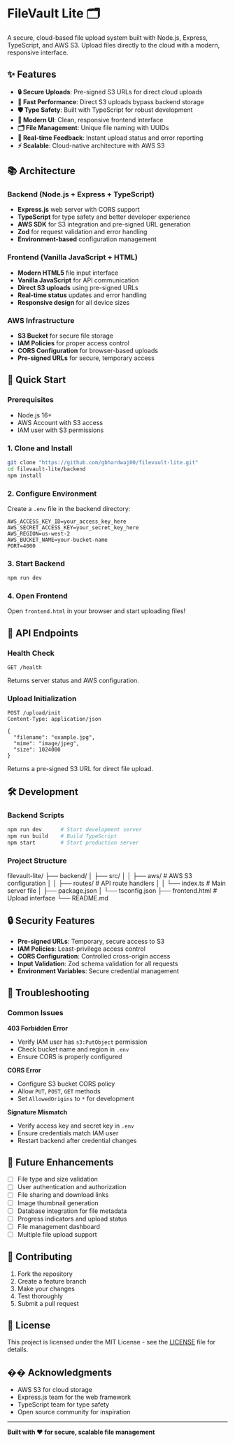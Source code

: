 # FileVault Lite 🗂️

A secure, cloud-based file upload system built with Node.js, Express, TypeScript, and AWS S3. Upload files directly to the cloud with a modern, responsive interface.

## ✨ Features

- **🔒 Secure Uploads**: Pre-signed S3 URLs for direct cloud uploads
- **🚀 Fast Performance**: Direct S3 uploads bypass backend storage
- **🛡️ Type Safety**: Built with TypeScript for robust development
- **🎨 Modern UI**: Clean, responsive frontend interface
- **🗂️ File Management**: Unique file naming with UUIDs
- **🔔 Real-time Feedback**: Instant upload status and error reporting
- **⚡ Scalable**: Cloud-native architecture with AWS S3

## 📚 Architecture

### Backend (Node.js + Express + TypeScript)
- **Express.js** web server with CORS support
- **TypeScript** for type safety and better developer experience
- **AWS SDK** for S3 integration and pre-signed URL generation
- **Zod** for request validation and error handling
- **Environment-based** configuration management

### Frontend (Vanilla JavaScript + HTML)
- **Modern HTML5** file input interface
- **Vanilla JavaScript** for API communication
- **Direct S3 uploads** using pre-signed URLs
- **Real-time status** updates and error handling
- **Responsive design** for all device sizes

### AWS Infrastructure
- **S3 Bucket** for secure file storage
- **IAM Policies** for proper access control
- **CORS Configuration** for browser-based uploads
- **Pre-signed URLs** for secure, temporary access

## 🚀 Quick Start

### Prerequisites
- Node.js 16+ 
- AWS Account with S3 access
- IAM user with S3 permissions

### 1. Clone and Install
```bash
git clone "https://github.com/gbhardwaj00/filevault-lite.git"
cd filevault-lite/backend
npm install
```

### 2. Configure Environment
Create a `.env` file in the backend directory:
```env
AWS_ACCESS_KEY_ID=your_access_key_here
AWS_SECRET_ACCESS_KEY=your_secret_key_here
AWS_REGION=us-west-2
AWS_BUCKET_NAME=your-bucket-name
PORT=4000
```

### 3. Start Backend
```bash
npm run dev
```

### 4. Open Frontend
Open `frontend.html` in your browser and start uploading files!

## 📝 API Endpoints

### Health Check
```http
GET /health
```
Returns server status and AWS configuration.

### Upload Initialization
```http
POST /upload/init
Content-Type: application/json

{
  "filename": "example.jpg",
  "mime": "image/jpeg",
  "size": 1024000
}
```
Returns a pre-signed S3 URL for direct file upload.

## 🛠️ Development

### Backend Scripts
```bash
npm run dev      # Start development server
npm run build    # Build TypeScript
npm start        # Start production server
```

### Project Structure
filevault-lite/
├── backend/
│ ├── src/
│ │ ├── aws/ # AWS S3 configuration
│ │ ├── routes/ # API route handlers
│ │ └── index.ts # Main server file
│ ├── package.json
│ └── tsconfig.json
├── frontend.html # Upload interface
└── README.md

## 🔒 Security Features

- **Pre-signed URLs**: Temporary, secure access to S3
- **IAM Policies**: Least-privilege access control
- **CORS Configuration**: Controlled cross-origin access
- **Input Validation**: Zod schema validation for all requests
- **Environment Variables**: Secure credential management

## 🚨 Troubleshooting

### Common Issues

**403 Forbidden Error**
- Verify IAM user has `s3:PutObject` permission
- Check bucket name and region in `.env`
- Ensure CORS is properly configured

**CORS Error**
- Configure S3 bucket CORS policy
- Allow `PUT`, `POST`, `GET` methods
- Set `AllowedOrigins` to `*` for development

**Signature Mismatch**
- Verify access key and secret key in `.env`
- Ensure credentials match IAM user
- Restart backend after credential changes

## 🎯 Future Enhancements

- [ ] File type and size validation
- [ ] User authentication and authorization
- [ ] File sharing and download links
- [ ] Image thumbnail generation
- [ ] Database integration for file metadata
- [ ] Progress indicators and upload status
- [ ] File management dashboard
- [ ] Multiple file upload support

## 🤝 Contributing

1. Fork the repository
2. Create a feature branch
3. Make your changes
4. Test thoroughly
5. Submit a pull request

## 📄 License

This project is licensed under the MIT License - see the [LICENSE](LICENSE) file for details.

## �� Acknowledgments

- AWS S3 for cloud storage
- Express.js team for the web framework
- TypeScript team for type safety
- Open source community for inspiration

---

**Built with ❤️ for secure, scalable file management**